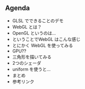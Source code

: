 ##  Agenda

* GLSL でできることのデモ
* WebGL とは？
* OpenGL というのは...
* ということでWebGL はこんな感じ
* とにかく WebGL を使ってみる
* GPU??
* 三角形を描いてみる
* 2つのシェーダ
* uniform を使うと...
* まとめ
* 参考リンク
